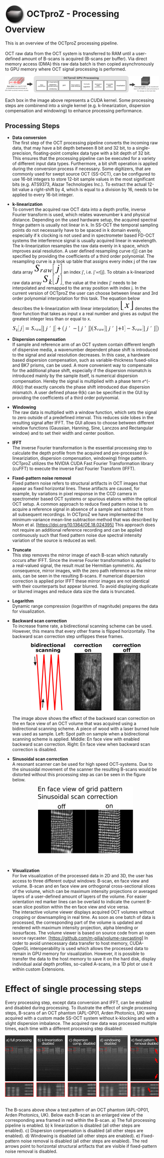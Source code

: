  # <img style="vertical-align:middle" img src="images/octproz_icon.png" width="64"> OCTproZ - Processing Overview

This is an overview of the OCTproZ processing pipeline. </br></br>
OCT raw data from the OCT system is transferred to RAM
until a user-defined amount of B-scans is acquired (B-scans per buffer). Via direct memory access (DMA) this raw data batch is then copied asynchronously to GPU memory where OCT signal processing is performed.</br>

<p align="center">
  <img src="images/processing_pipeline_linear_v1_1_0.png">
</p>

Each box in the image above represents a CUDA kernel. Some processing steps are combinend into a single kernel (e.g. k-linearization, dispersion compensation and windowing) to enhance processing performance. 


Processing Steps
--------

* **Data conversion**  </br>
The first step of the OCT processing pipeline converts the incoming raw data, that may have a bit depth between 8 bit and 32 bit, to a single-precision, floating-point complex data type with a bit depth of 32 bit. This ensures that the processing pipeline can be executed for a variety of different input data types. Furthermore, a bit shift operation is applied during the conversion process if necessary. Some digitizers, that are commonly used for swept source OCT (SS-OCT), can be configured to use 16-bit integers to store 12-bit sample values in the most significant bits (e.g. ATS9373, Alazar Technologies Inc.). To extract the actual 12-bit value a right-shift by 4, which is equal to a division by 16, needs to be applied to every 16-bit integer. </br>

* **k-linearization**  </br>
To convert the acquired raw OCT data into a depth profile, inverse Fourier transform is used, which relates wavenumber k and physical distance. Depending on the used hardware setup, the acquired spectral fringe pattern is usually not linear in k. In SS-OCT the temporal sampling points do not necessarily have to be spaced in k domain evenly, especially if k clocking is not used and in spectrometer based FD-OCT systems the interference signal is usually acquired linear in wavelength. The k-linearization resamples the raw data evenly in k space, which improves axial resolution. 
A user defined resampling curve r[j] can be specified by providing the coefficients of a third order polynomial. The resampling curve is a look up table that assigns every index j of the raw data array <img src="./images/math_s_raw.svg"> an index j', i.e. j'=r[j]. To obtain a k-linearized raw data array <img src="./images/math_s_k.svg">, the value at the index j' needs to be interpolated and remapped to the array position with index j. In the current version of OCTproZ the user can choose between linear and 3rd order polynomial interpolation for this task. The equation below describes the k-linearization with linear interpolation; <img src="./images/math_floor_x.svg"> denotes the floor function that takes as input x a real number and gives as output the greatest integer less than or equal to x. </br> <p align="center"> <img src="./images/math_linresampling.svg"> </p> 

<!---
S_k[j] = S_{raw}[\lfloor j' \rfloor] + (j' - \lfloor j' \rfloor )(S_{raw} [ \lfloor j' \rfloor +1]-S_{raw} [ \lfloor j' \rfloor ]) 
-->


* **Dispersion compensation**  </br>
If sample and reference arm of an OCT system contain different length of dispersive media, a wavenumber dependent phase shift is introduced to the signal and axial resolution decreases. In this case, a hardware based dispersion compensation, such as variable-thickness fused-silica and BK7 prisms, can be used. A more convenient way to compensate for the additional phase shift, especially if the dispersion mismatch is introduced mainly by the sample itself, is numerical dispersion compensation. Hereby the signal is multiplied with a phase term ⅇ^(-ⅈθ(k)) that exactly cancels the phase shift introduced due dispersion mismatch. A user defined phase θ(k) can be specified in the GUI by providing the coefficients of a third order polynomial. </br>

* **Windowing**  </br>
The raw data is multiplied with a window function, which sets the signal to zero outside of a predefined interval. This reduces side lobes in the resulting signal after IFFT. The GUI allows to choose between different window functions (Gaussian, Hanning, Sine, Lanczos and Rectangular window) and to set their width and center position.</br>

* **IFFT**  </br>
The inverse Fourier transformation is the essential processing step to calculate the depth profile from the acquired and pre-processed (k-lineariziation, dispersion compensation, windowing) fringe pattern. OCTproZ utilizes the NVIDIA CUDA Fast Fourier Transformation library (cuFFT) to execute the inverse Fast Fourier Transform (IFFT).</br>

* **Fixed-pattern noise removal**  </br>
Fixed pattern noise refers to structural artifacts in OCT images that appear as fixed horizontal lines. These artifacts are caused, for example, by variations in pixel response in the CCD camera in spectrometer based OCT systems or spurious etalons within the optical OCT setup. A common approach to reduce fixed pattern noise is to acquire a reference signal in absence of a sample and subtract it from all subsequent recordings. In OCTproZ we have implemented the minimum-variance mean-line subtraction method that was described by Moon et al. [https://doi.org/10.1364/OE.18.024395] This approach does not require an additional reference recording and can be applied continuously such that fixed pattern noise due spectral intensity variation of the source is reduced as well. </br> 

* **Truncate**  </br>
This step removes the mirror image of each B-scan which naturally occurs after IFFT. Since the inverse Fourier transformation is applied to a real-valued signal, the result must be Hermitian symmetric. As consequence, mirror images, with the zero path reference as the mirror axis, can be seen in the resulting B-scans. If numerical dispersion correction is applied prior IFFT these mirror images are not identical with their counterparts but appear blurred. To avoid displaying duplicate or blurred images and reduce data size the data is truncated. </br>

* **Logarithm**  </br>
Dynamic range compression (logarithm of magnitude) prepares the data for visualization.</br>

* **Backward scan correction**  </br>
To increase frame rate, a bidirectional scanning scheme can be used. However, this means that every other frame is flipped horizontally. The backward scan correction step unflippes these frames. <p align="center"><img src="images/processing_bscanflip.png"></p> The image above shows the effect of the backward scan correction on the en face view of an OCT volume that was acquired using a bidirectional scanning scheme. A piece of wood with a laser burned hole was used as sample. Left: Spot path on sample when a bidirectional scanning scheme is applied. Middle: En face view with enabled backward scan correction. Right: En face view when backward scan correction is disabled.</br>
 
* **Sinusoidal scan correction**  </br>
A resonant scanner can be used for high speed OCT-systems. Due to the sinusoidal movement of the scanner the resulting B-scans would be distorted without this processing step as can be seen in the figure below. <p align="center"><img src="images/processing_sinusoidalcorrection.png"></p> </br>

* **Visualization**  </br>
For live visualization of the processed data in 2D and 3D, the user has access to three different output windows: B-scan, en face view and volume. B-scan and en face view are orthogonal cross-sectional slices of the volume, which can be maximum intensity projections or averaged layers of a user-defined amount of layers of the volume. For easier orientation red marker lines can be overlaid to indicate the current B-scan slice position within the en face view and vice versa.  
The interactive volume viewer displays acquired OCT volumes without cropping or downsampling in real time. As soon as one batch of data is processed, the corresponding part of the volume is updated and rendered with maximum intensity projection, alpha blending or isosurfaces. The volume viewer is based on source code from an open source raycaster. [https://github.com/m-pilia/volume-raycasting]
In order to avoid unnecessary data transfer to host memory, CUDA-OpenGL interoperability is used which allows the processed data to remain in GPU memory for visualization. 
However, it is possible to transfer the data to the host memory to save it on the hard disk, display individual axial depth profiles, so-called A-scans, in a 1D plot or use it within custom Extensions.</br>


# Effect of single processing steps

Every processing step, except data conversion and IFFT, can be enabled and disabled during processing. To illustrate the effect of single processing steps, B-scans of an OCT phantom (APL-OP01, Arden Photonics, UK) were acquired with a custom made SS-OCT system without k-klocking and with a slight dispersion imbalance. The acquired raw data was processed multiple times, each time with a different processing step disabled: <p align="center"><img src="images/processing_result.png"></p> </br>
The B-scans above show a test pattern of an OCT phantom (APL-OP01, Arden Photonics, UK). Below each B-scan is an enlarged view of the corresponding area framed in red within the B-scan. a) The full processing pipeline is enabled. b) k linearization is disabled (all other steps are enabled). c) Dispersion compensation is disabled (all other steps are enabled). d) Windowing is disabled (all other steps are enabled). e) Fixed-pattern noise removal is disabled (all other steps are enabled). The red arrows point to horizontal structural artifacts that are visible if fixed-pattern noise removal is disabled.
